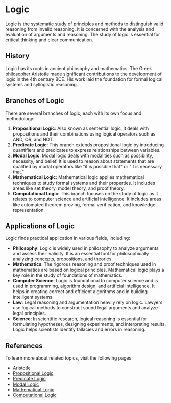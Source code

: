 # Logic

Logic is the systematic study of principles and methods to distinguish valid reasoning from invalid reasoning. It is concerned with the analysis and evaluation of arguments and reasoning. The study of logic is essential for critical thinking and clear communication.

## History

Logic has its roots in ancient philosophy and mathematics. The Greek philosopher Aristotle made significant contributions to the development of logic in the 4th century BCE. His work laid the foundation for formal logical systems and syllogistic reasoning.

## Branches of Logic

There are several branches of logic, each with its own focus and methodology:

1. **Propositional Logic**: Also known as sentential logic, it deals with propositions and their combinations using logical operators such as AND, OR, and NOT.
2. **Predicate Logic**: This branch extends propositional logic by introducing quantifiers and predicates to express relationships between variables.
3. **Modal Logic**: Modal logic deals with modalities such as possibility, necessity, and belief. It is used to reason about statements that are qualified by modal operators like "it is possible that" or "it is necessary that."
4. **Mathematical Logic**: Mathematical logic applies mathematical techniques to study formal systems and their properties. It includes areas like set theory, model theory, and proof theory.
5. **Computational Logic**: This branch focuses on the study of logic as it relates to computer science and artificial intelligence. It includes areas like automated theorem proving, formal verification, and knowledge representation.

## Applications of Logic

Logic finds practical application in various fields, including:

- **Philosophy**: Logic is widely used in philosophy to analyze arguments and assess their validity. It is an essential tool for philosophically analyzing concepts, propositions, and theories.
- **Mathematics**: The rigorous reasoning and proof techniques used in mathematics are based on logical principles. Mathematical logic plays a key role in the study of foundations of mathematics.
- **Computer Science**: Logic is foundational to computer science and is used in programming, algorithm design, and artificial intelligence. It helps in creating correct and efficient algorithms and in building intelligent systems.
- **Law**: Legal reasoning and argumentation heavily rely on logic. Lawyers use logical methods to construct sound legal arguments and analyze legal principles.
- **Science**: In scientific research, logical reasoning is essential for formulating hypotheses, designing experiments, and interpreting results. Logic helps scientists identify fallacies and errors in reasoning.

## References

To learn more about related topics, visit the following pages:

- [Aristotle](pages/Aristotle.md)
- [Propositional Logic](pages/Propositional_Logic.md)
- [Predicate Logic](pages/Predicate_Logic.md)
- [Modal Logic](pages/Modal_Logic.md)
- [Mathematical Logic](pages/Mathematical_Logic.md)
- [Computational Logic](pages/Computational_Logic.md)